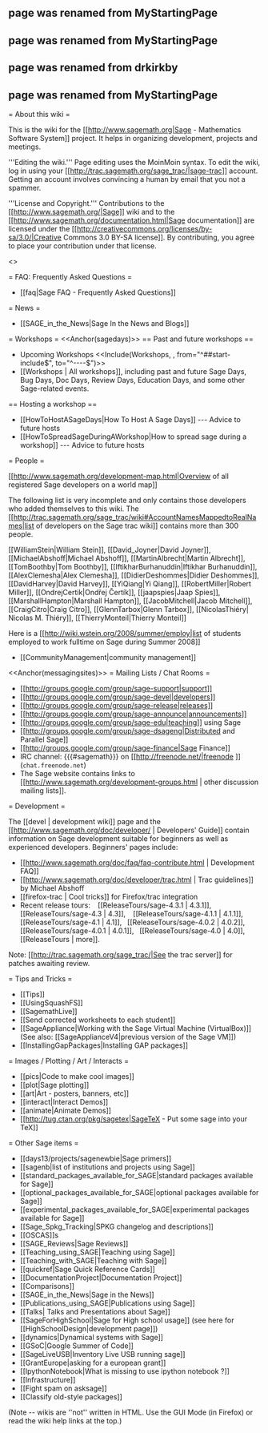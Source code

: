 ## page was renamed from MyStartingPage
## page was renamed from MyStartingPage
## page was renamed from drkirkby
## page was renamed from MyStartingPage

= About this wiki =

This is the wiki for the [[http://www.sagemath.org|Sage - Mathematics Software System]] project. It helps in organizing development, projects and meetings.

'''Editing the wiki.''' Page editing uses the MoinMoin syntax. To edit the wiki, log in using your [[http://trac.sagemath.org/sage_trac/|sage-trac]] account. Getting an account involves convincing a human by email that you not a spammer.

'''License and Copyright.''' Contributions to the [[http://www.sagemath.org/|Sage]] wiki and to the [[http://www.sagemath.org/documentation.html|Sage documentation]] are licensed under the [[http://creativecommons.org/licenses/by-sa/3.0/|Creative Commons 3.0 BY-SA license]]. By contributing, you agree to place your contribution under that license.


<<TableOfContents>>


= FAQ: Frequently Asked Questions =

 * [[faq|Sage FAQ - Frequently Asked Questions]]


= News =

 * [[SAGE_in_the_News|Sage In the News and Blogs]]


= Workshops =
<<Anchor(sagedays)>>
== Past and future workshops ==
 * Upcoming Workshops
 <<Include(Workshops, , from="^##start-include$", to="^----$")>>
 * [[Workshops | All workshops]], including past and future Sage Days, Bug Days, Doc Days, Review Days, Education Days, and some other Sage-related events.


== Hosting a workshop ==
 * [[HowToHostASageDays|How To Host A Sage Days]] --- Advice to future hosts
 * [[HowToSpreadSageDuringAWorkshop|How to spread sage during a workshop]] --- Advice to future hosts



= People =

[[http://www.sagemath.org/development-map.html|Overview of all registered Sage developers on a world map]]

The following list is very incomplete and only contains those developers who added themselves to this wiki. The [[http://trac.sagemath.org/sage_trac/wiki#AccountNamesMappedtoRealNames|list of developers on the Sage trac wiki]] contains more than 300 people.

[[WilliamStein|William Stein]],  [[David_Joyner|David Joyner]], [[MichaelAbshoff|Michael Abshoff]], [[MartinAlbrecht|Martin Albrecht]], [[TomBoothby|Tom Boothby]], [[IftikharBurhanuddin|Iftikhar Burhanuddin]], [[AlexClemesha|Alex Clemesha]], [[DidierDeshommes|Didier Deshommes]], [[DavidHarvey|David Harvey]], [[YiQiang|Yi Qiang]], [[RobertMiller|Robert Miller]], [[OndrejCertik|Ondřej Čertík]], [[jaapspies|Jaap Spies]], [[MarshallHampton|Marshall Hampton]], [[JacobMitchell|Jacob Mitchell]], [[CraigCitro|Craig Citro]], [[GlennTarbox|Glenn Tarbox]], [[NicolasThiéry| Nicolas M. Thiéry]], [[ThierryMonteil|Thierry Monteil]]

Here is a [[http://wiki.wstein.org/2008/summer/employ|list of students employed to work fulltime on Sage during Summer 2008]]

 * [[CommunityManagement|community management]]


<<Anchor(messagingsites)>>
= Mailing Lists / Chat Rooms =

 * [[http://groups.google.com/group/sage-support|support]]
 * [[http://groups.google.com/group/sage-devel|developers]]
 * [[http://groups.google.com/group/sage-release|releases]]
 * [[http://groups.google.com/group/sage-announce|announcements]]
 * [[http://groups.google.com/group/sage-edu|teaching]] using Sage
 * [[http://groups.google.com/group/sage-dsageng|Distributed and Parallel Sage]]
 * [[http://groups.google.com/group/sage-finance|Sage Finance]]
 * IRC channel: {{{#sagemath}}} on [[http://freenode.net/|freenode ]] (`chat.freenode.net`)
 * The Sage website contains links to [[http://www.sagemath.org/development-groups.html | other discussion mailing lists]].


= Development =

The [[devel | development wiki]] page and the [[http://www.sagemath.org/doc/developer/ | Developers' Guide]] contain information on Sage development suitable for beginners as well as experienced developers. Beginners' pages include:

 * [[http://www.sagemath.org/doc/faq/faq-contribute.html | Development FAQ]]
 * [[http://www.sagemath.org/doc/developer/trac.html | Trac guidelines]] by Michael Abshoff
 * [[firefox-trac | Cool tricks]] for Firefox/trac integration
 * Recent release tours: ` ` [[ReleaseTours/sage-4.3.1 | 4.3.1]], ` ` [[ReleaseTours/sage-4.3 | 4.3]], ` ` [[ReleaseTours/sage-4.1.1 | 4.1.1]],` ` [[ReleaseTours/sage-4.1 | 4.1]],` ` [[ReleaseTours/sage-4.0.2 | 4.0.2]],` ` [[ReleaseTours/sage-4.0.1 | 4.0.1]],` ` [[ReleaseTours/sage-4.0 | 4.0]],` ` [[ReleaseTours | more]].

Note: [[http://trac.sagemath.org/sage_trac/|See the trac server]] for patches awaiting review.


= Tips and Tricks =

 * [[Tips]]
 * [[UsingSquashFS]]
 * [[SagemathLive]]
 * [[Send corrected worksheets to each student]]
 * [[SageAppliance|Working with the Sage Virtual Machine (VirtualBox)]] (See also: [[SageApplianceV4|previous version of the Sage VM]])
 * [[InstallingGapPackages|Installing GAP packages]]


= Images / Plotting / Art / Interacts =

 * [[pics|Code to make cool images]]
 * [[plot|Sage plotting]]
 * [[art|Art - posters, banners, etc]]
 * [[interact|Interact Demos]]
 * [[animate|Animate Demos]]
 * [[http://tug.ctan.org/pkg/sagetex|SageTeX - Put some sage into your TeX]]


= Other Sage items =

 * [[days13/projects/sagenewbie|Sage primers]]
 * [[sagenb|list of institutions and projects using Sage]]
 * [[standard_packages_available_for_SAGE|standard packages available for Sage]]
 * [[optional_packages_available_for_SAGE|optional packages available for Sage]]
 * [[experimental_packages_available_for_SAGE|experimental packages available for Sage]]
 * [[Sage_Spkg_Tracking|SPKG changelog and descriptions]]
 * [[OSCAS]]s
 * [[SAGE_Reviews|Sage Reviews]]
 * [[Teaching_using_SAGE|Teaching using Sage]]
 * [[Teaching_with_SAGE|Teaching with Sage]]
 * [[quickref|Sage Quick Reference Cards]]
 * [[DocumentationProject|Documentation Project]]
 * [[Comparisons]]
 * [[SAGE_in_the_News|Sage in the News]]
 * [[Publications_using_SAGE|Publications using Sage]]
 * [[Talks| Talks and Presentations about Sage]]
 * [[SageForHighSchool|Sage for High school usage]] (see here for [[HighSchoolDesign|development page]])
 * [[dynamics|Dynamical systems with Sage]]
 * [[GSoC|Google Summer of Code]]
 * [[SageLiveUSB|Inventory Live USB running sage]]
 * [[GrantEurope|asking for a european grant]]
 * [[IpythonNotebook|What is missing to use ipython notebook ?]]
 * [[Infrastructure]]
 * [[Fight spam on asksage]]
 * [[Classify old-style packages]]

(Note -- wikis are ''not'' written in HTML.  Use the GUI Mode (in Firefox) or read the wiki help links at the top.)
